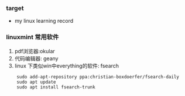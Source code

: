 ### target
- my linux learning record

### linuxmint 常用软件
1. pdf浏览器:okular
2. 代码编辑器: geany
3. linux 下类似win中everything的软件: fsearch
```linux
    sudo add-apt-repository ppa:christian-boxdoerfer/fsearch-daily
    sudo apt update
    sudo apt install fsearch-trunk
```

